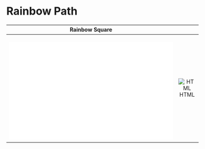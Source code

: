# Rainbow Path

| Rainbow Square | |
| :-: | :-: |
| <br>![Demo](RainbowSquare/demo.svg) | ![HTML](https://user-images.githubusercontent.com/85122787/160476676-b8abd946-d54b-4648-b9db-2d1275471ffb.png) <br>HTML |
